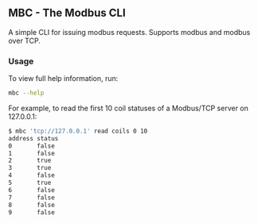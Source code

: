 ## MBC - The Modbus CLI

A simple CLI for issuing modbus requests. Supports modbus and modbus over TCP.


### Usage

To view full help information, run:

```bash
mbc --help
```


For example, to read the first 10 coil statuses of a Modbus/TCP server on 127.0.0.1:
```bash
$ mbc 'tcp://127.0.0.1' read coils 0 10
address status
0       false
1       false
2       true
3       true
4       false
5       true
6       false
7       false
8       false
9       false
```
